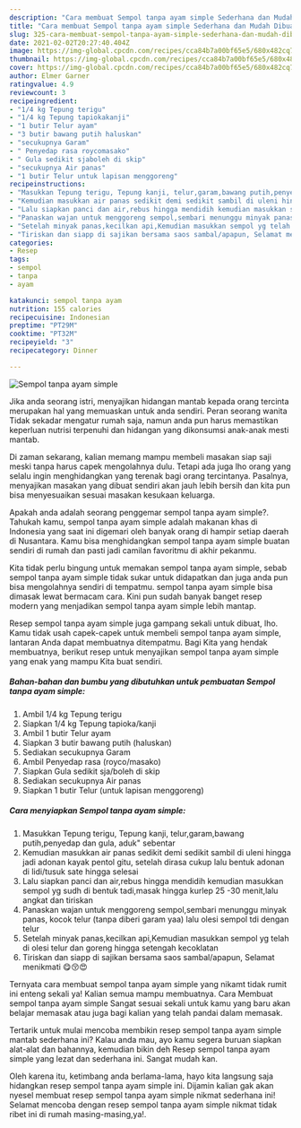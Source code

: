 ```yaml
---
description: "Cara membuat Sempol tanpa ayam simple Sederhana dan Mudah Dibuat"
title: "Cara membuat Sempol tanpa ayam simple Sederhana dan Mudah Dibuat"
slug: 325-cara-membuat-sempol-tanpa-ayam-simple-sederhana-dan-mudah-dibuat
date: 2021-02-02T20:27:40.404Z
image: https://img-global.cpcdn.com/recipes/cca84b7a00bf65e5/680x482cq70/sempol-tanpa-ayam-simple-foto-resep-utama.jpg
thumbnail: https://img-global.cpcdn.com/recipes/cca84b7a00bf65e5/680x482cq70/sempol-tanpa-ayam-simple-foto-resep-utama.jpg
cover: https://img-global.cpcdn.com/recipes/cca84b7a00bf65e5/680x482cq70/sempol-tanpa-ayam-simple-foto-resep-utama.jpg
author: Elmer Garner
ratingvalue: 4.9
reviewcount: 3
recipeingredient:
- "1/4 kg Tepung terigu"
- "1/4 kg Tepung tapiokakanji"
- "1 butir Telur ayam"
- "3 butir bawang putih haluskan"
- "secukupnya Garam"
- " Penyedap rasa roycomasako"
- " Gula sedikit sjaboleh di skip"
- "secukupnya Air panas"
- "1 butir Telur untuk lapisan menggoreng"
recipeinstructions:
- "Masukkan Tepung terigu, Tepung kanji, telur,garam,bawang putih,penyedap dan gula, aduk&#34; sebentar"
- "Kemudian masukkan air panas sedikit demi sedikit sambil di uleni hingga jadi adonan kayak pentol gitu, setelah dirasa cukup lalu bentuk adonan di lidi/tusuk sate hingga selesai"
- "Lalu siapkan panci dan air,rebus hingga mendidih kemudian masukkan sempol yg sudh di bentuk tadi,masak hingga kurlep 25 -30 menit,lalu angkat dan tiriskan"
- "Panaskan wajan untuk menggoreng sempol,sembari menunggu minyak panas, kocok telur (tanpa diberi garam yaa) lalu olesi sempol tdi dengan telur"
- "Setelah minyak panas,kecilkan api,Kemudian masukkan sempol yg telah di olesi telur dan goreng hingga setengah kecoklatan"
- "Tiriskan dan siapp di sajikan bersama saos sambal/apapun, Selamat menikmati 😋😚😍"
categories:
- Resep
tags:
- sempol
- tanpa
- ayam

katakunci: sempol tanpa ayam 
nutrition: 155 calories
recipecuisine: Indonesian
preptime: "PT29M"
cooktime: "PT32M"
recipeyield: "3"
recipecategory: Dinner

---
```



![Sempol tanpa ayam simple](https://img-global.cpcdn.com/recipes/cca84b7a00bf65e5/680x482cq70/sempol-tanpa-ayam-simple-foto-resep-utama.jpg)

Jika anda seorang istri, menyajikan hidangan mantab kepada orang tercinta merupakan hal yang memuaskan untuk anda sendiri. Peran seorang  wanita Tidak sekadar mengatur rumah saja, namun anda pun harus memastikan keperluan nutrisi terpenuhi dan hidangan yang dikonsumsi anak-anak mesti mantab.

Di zaman  sekarang, kalian memang mampu membeli masakan siap saji meski tanpa harus capek mengolahnya dulu. Tetapi ada juga lho orang yang selalu ingin menghidangkan yang terenak bagi orang tercintanya. Pasalnya, menyajikan masakan yang dibuat sendiri akan jauh lebih bersih dan kita pun bisa menyesuaikan sesuai masakan kesukaan keluarga. 



Apakah anda adalah seorang penggemar sempol tanpa ayam simple?. Tahukah kamu, sempol tanpa ayam simple adalah makanan khas di Indonesia yang saat ini digemari oleh banyak orang di hampir setiap daerah di Nusantara. Kamu bisa menghidangkan sempol tanpa ayam simple buatan sendiri di rumah dan pasti jadi camilan favoritmu di akhir pekanmu.

Kita tidak perlu bingung untuk memakan sempol tanpa ayam simple, sebab sempol tanpa ayam simple tidak sukar untuk didapatkan dan juga anda pun bisa mengolahnya sendiri di tempatmu. sempol tanpa ayam simple bisa dimasak lewat bermacam cara. Kini pun sudah banyak banget resep modern yang menjadikan sempol tanpa ayam simple lebih mantap.

Resep sempol tanpa ayam simple juga gampang sekali untuk dibuat, lho. Kamu tidak usah capek-capek untuk membeli sempol tanpa ayam simple, lantaran Anda dapat membuatnya ditempatmu. Bagi Kita yang hendak membuatnya, berikut resep untuk menyajikan sempol tanpa ayam simple yang enak yang mampu Kita buat sendiri.

<!--inarticleads1-->

##### Bahan-bahan dan bumbu yang dibutuhkan untuk pembuatan Sempol tanpa ayam simple:

1. Ambil 1/4 kg Tepung terigu
1. Siapkan 1/4 kg Tepung tapioka/kanji
1. Ambil 1 butir Telur ayam
1. Siapkan 3 butir bawang putih (haluskan)
1. Sediakan secukupnya Garam
1. Ambil  Penyedap rasa (royco/masako)
1. Siapkan  Gula sedikit sja/boleh di skip
1. Sediakan secukupnya Air panas
1. Siapkan 1 butir Telur (untuk lapisan menggoreng)




<!--inarticleads2-->

##### Cara menyiapkan Sempol tanpa ayam simple:

1. Masukkan Tepung terigu, Tepung kanji, telur,garam,bawang putih,penyedap dan gula, aduk&#34; sebentar
1. Kemudian masukkan air panas sedikit demi sedikit sambil di uleni hingga jadi adonan kayak pentol gitu, setelah dirasa cukup lalu bentuk adonan di lidi/tusuk sate hingga selesai
1. Lalu siapkan panci dan air,rebus hingga mendidih kemudian masukkan sempol yg sudh di bentuk tadi,masak hingga kurlep 25 -30 menit,lalu angkat dan tiriskan
1. Panaskan wajan untuk menggoreng sempol,sembari menunggu minyak panas, kocok telur (tanpa diberi garam yaa) lalu olesi sempol tdi dengan telur
1. Setelah minyak panas,kecilkan api,Kemudian masukkan sempol yg telah di olesi telur dan goreng hingga setengah kecoklatan
1. Tiriskan dan siapp di sajikan bersama saos sambal/apapun, Selamat menikmati 😋😚😍




Ternyata cara membuat sempol tanpa ayam simple yang nikamt tidak rumit ini enteng sekali ya! Kalian semua mampu membuatnya. Cara Membuat sempol tanpa ayam simple Sangat sesuai sekali untuk kamu yang baru akan belajar memasak atau juga bagi kalian yang telah pandai dalam memasak.

Tertarik untuk mulai mencoba membikin resep sempol tanpa ayam simple mantab sederhana ini? Kalau anda mau, ayo kamu segera buruan siapkan alat-alat dan bahannya, kemudian bikin deh Resep sempol tanpa ayam simple yang lezat dan sederhana ini. Sangat mudah kan. 

Oleh karena itu, ketimbang anda berlama-lama, hayo kita langsung saja hidangkan resep sempol tanpa ayam simple ini. Dijamin kalian gak akan nyesel membuat resep sempol tanpa ayam simple nikmat sederhana ini! Selamat mencoba dengan resep sempol tanpa ayam simple nikmat tidak ribet ini di rumah masing-masing,ya!.

